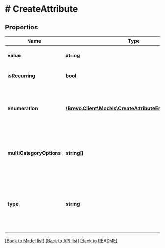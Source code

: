 # # CreateAttribute

## Properties

Name | Type | Description | Notes
------------ | ------------- | ------------- | -------------
**value** | **string** | Value of the attribute. **Use only if the attribute&#39;s category is &#39;calculated&#39; or &#39;global&#39;** | [optional]
**isRecurring** | **bool** | Type of the attribute. **Use only if the attribute&#39;s category is &#39;calculated&#39; or &#39;global&#39;** | [optional]
**enumeration** | [**\Brevo\Client\Models\CreateAttributeEnumerationInner[]**](CreateAttributeEnumerationInner.md) | List of values and labels that the attribute can take. **Use only if the attribute&#39;s category is \&quot;category\&quot;**. For example: **[{\&quot;value\&quot;:1, \&quot;label\&quot;:\&quot;male\&quot;}, {\&quot;value\&quot;:2, \&quot;label\&quot;:\&quot;female\&quot;}]** | [optional]
**multiCategoryOptions** | **string[]** | List of options you want to add for multiple-choice attribute. **Use only if the attribute&#39;s category is \&quot;normal\&quot; and attribute&#39;s type is \&quot;multiple-choice\&quot;.** For example: **[\&quot;USA\&quot;,\&quot;INDIA\&quot;]** | [optional]
**type** | **string** | Type of the attribute. **Use only if the attribute&#39;s category is &#39;normal&#39;, &#39;category&#39; or &#39;transactional&#39;** Type **boolean and multiple-choice** is only available if the category is **normal** attribute Type **id** is only available if the category is **transactional** attribute Type **category** is only available if the category is **category** attribute | [optional]

[[Back to Model list]](../../README.md#models) [[Back to API list]](../../README.md#endpoints) [[Back to README]](../../README.md)

